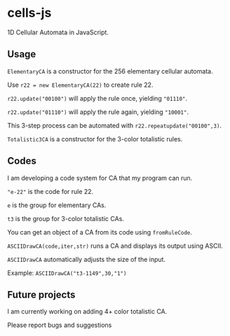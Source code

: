 # cells-js
1D Cellular Automata in JavaScript.

## Usage


`ElementaryCA` is a constructor for the 256 elementary cellular automata.

Use `r22 = new ElementaryCA(22)` to create rule 22.

`r22.update("00100")` will apply the rule once, yielding `"01110"`.

`r22.update("01110")` will apply the rule again, yielding `"10001"`.

This 3-step process can be automated with `r22.repeatupdate("00100",3)`.

`Totalistic3CA` is a constructor for the 3-color totalistic rules.

## Codes

I am developing a code system for CA that my program can run.

`"e-22"` is the code for rule 22.

`e` is the group for elementary CAs.

`t3` is the group for 3-color totalistic CAs.

You can get an object of a CA from its code using `fromRuleCode`.

`ASCIIDrawCA(code,iter,str)` runs a CA and displays its output using ASCII.

`ASCIIDrawCA` automatically adjusts the size of the input.

Example: `ASCIIDrawCA("t3-1149",30,"1")`


## Future projects

I am currently working on adding 4+ color totalistic CA.


Please report bugs and suggestions
